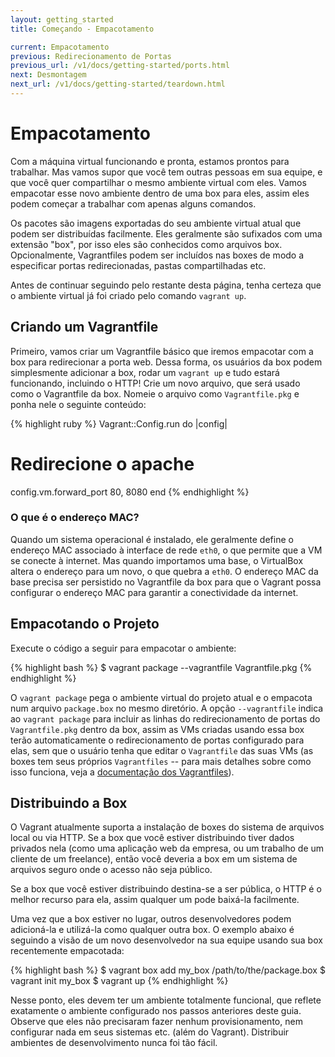 ```yaml
---
layout: getting_started
title: Começando - Empacotamento

current: Empacotamento
previous: Redirecionamento de Portas
previous_url: /v1/docs/getting-started/ports.html
next: Desmontagem
next_url: /v1/docs/getting-started/teardown.html
---
```

# Empacotamento

Com a máquina virtual funcionando e pronta, estamos prontos para trabalhar.
Mas vamos supor que você tem outras pessoas em sua equipe, e que você quer
compartilhar o mesmo ambiente virtual com eles. Vamos empacotar esse novo
ambiente dentro de uma box para eles, assim eles podem começar a trabalhar
com apenas alguns comandos.

Os pacotes são imagens exportadas do seu ambiente virtual atual que podem ser
distribuídas facilmente. Eles geralmente são sufixados com uma extensão "box",
por isso eles são conhecidos como arquivos box. Opcionalmente, Vagrantfiles
podem ser incluídos nas boxes de modo a especificar portas redirecionadas,
pastas compartilhadas etc.

Antes de continuar seguindo pelo restante desta página, tenha certeza que o
ambiente virtual já foi criado pelo comando `vagrant up`.

## Criando um Vagrantfile

Primeiro, vamos criar um Vagrantfile básico que iremos empacotar com a box
para redirecionar a porta web. Dessa forma, os usuários da box podem
simplesmente adicionar a box, rodar um `vagrant up` e tudo estará funcionando,
incluindo o HTTP! Crie um novo arquivo, que será usado como o Vagrantfile da
box. Nomeie o arquivo como `Vagrantfile.pkg` e ponha nele o seguinte conteúdo:


{% highlight ruby %}
Vagrant::Config.run do |config|
  # Redirecione o apache
  config.vm.forward_port 80, 8080
end
{% endhighlight %}

<div class="info">
  <h3>O que é o endereço MAC?</h3>
  <p>
    Quando um sistema operacional é instalado, ele geralmente define o endereço
    MAC associado à interface de rede <code>eth0</code>, o que permite que
    a VM se conecte à internet. Mas quando importamos uma base, o VirtualBox
    altera o endereço para um novo, o que quebra a <code>eth0</code>. O
    endereço MAC da base precisa ser persistido no Vagrantfile da box para que
    o Vagrant possa configurar o endereço MAC para garantir a conectividade da
    internet.
  </p>
</div>

## Empacotando o Projeto

Execute o código a seguir para empacotar o ambiente:

{% highlight bash %}
$ vagrant package --vagrantfile Vagrantfile.pkg
{% endhighlight %}

O `vagrant package` pega o ambiente virtual do projeto atual e o empacota
num arquivo `package.box` no mesmo diretório. A opção `--vagrantfile` indica
ao `vagrant package` para incluir as linhas do redirecionamento de portas do
`Vagrantfile.pkg` dentro da box, assim as VMs criadas usando essa box terão
automaticamente o redirecionamento de portas configurado para elas, sem que
o usuário tenha que editar o `Vagrantfile` das suas VMs (as boxes tem seus
próprios `Vagrantfiles` -- para mais detalhes sobre como isso funciona, veja a
[documentação dos Vagrantfiles](http://vagrantup.com/v1/docs/vagrantfile.html)).

## Distribuindo a Box

O Vagrant atualmente suporta a instalação de boxes do sistema de arquivos
local ou via HTTP. Se a box que você estiver distribuindo tiver dados privados
nela (como uma aplicação web da empresa, ou um trabalho de um cliente de um
freelance), então você deveria a box em um sistema de arquivos seguro onde
o acesso não seja público.

Se a box que você estiver distribuindo destina-se a ser pública, o HTTP é o
melhor recurso para ela, assim qualquer um pode baixá-la facilmente.

Uma vez que a box estiver no lugar, outros desenvolvedores podem adicioná-la
e utilizá-la como qualquer outra box. O exemplo abaixo é seguindo a visão de
um novo desenvolvedor na sua equipe usando sua box recentemente empacotada:

{% highlight bash %}
$ vagrant box add my_box /path/to/the/package.box
$ vagrant init my_box
$ vagrant up
{% endhighlight %}

Nesse ponto, eles devem ter um ambiente totalmente funcional, que reflete
exatamente o ambiente configurado nos passos anteriores deste guia. Observe que
eles não precisaram fazer nenhum provisionamento, nem configurar nada em
seus sistemas etc. (além do Vagrant). Distribuir ambientes de desenvolvimento
nunca foi tão fácil.

